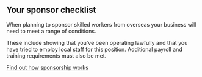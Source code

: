 ## Your sponsor checklist

When planning to sponsor skilled workers from overseas your business will need to meet a range of conditions.

These include showing that you've been operating lawfully and that you have tried to employ local staff for this position. Additional payroll and training requirements must also be met.

[Find out how sponsorship works](#)
